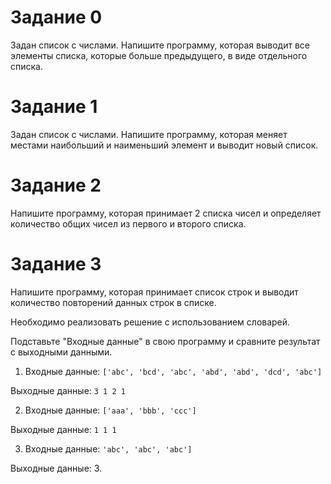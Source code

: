 ﻿# Задание 0

Задан список с числами. Напишите программу, которая выводит все элементы списка, которые больше предыдущего, в виде отдельного списка.

# Задание 1

Задан список с числами. Напишите программу, которая меняет местами наибольший и наименьший элемент и выводит новый список.

# Задание 2

Напишите программу, которая принимает 2 списка чисел и определяет количество общих чисел из первого и второго списка.

# Задание 3

Напишите программу, которая принимает список строк и выводит количество повторений данных строк в списке.

Необходимо реализовать решение с использованием словарей.

Подставьте "Входные данные" в свою программу и сравните результат с выходными данными.

1) Входные данные: `['abc', 'bcd', 'abc', 'abd', 'abd', 'dcd', 'abc']`

Выходные данные: `3 1 2 1` 

2) Входные данные: `['aaa', 'bbb', 'ccc']`

Выходные данные: `1 1 1`

3) Входные данные: `'abc', 'abc', 'abc']`

Выходные данные: 3.


